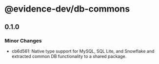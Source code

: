 # @evidence-dev/db-commons

## 0.1.0

### Minor Changes

- cb6d561: Native type support for MySQL, SQL Lite, and Snowflake and extracted common DB functionality to a shared package.
